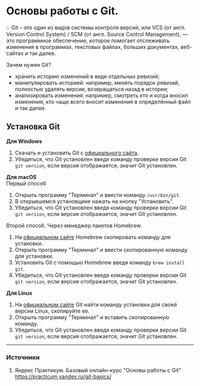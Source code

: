 # Основы работы с Git.  

:bulb: Git – это один из видов системы контроля версий, или VCS (от англ. Version Control System) / SCM (от англ. Source Control Management), — это программное обеспечение, которое помогает отслеживать изменения в программах, текстовых файлах, больших документах, веб-сайтах и так далее.

Зачем нужен Git?
- хранить историю изменений в виде отдельных ревизий;
- манипулировать историей: например, менять порядок ревизий, полностью удалять версии, возвращаться назад в истории;
- анализировать изменения: например, смотреть кто и когда вносил изменения, кто чаще всего вносит изменения в определённый файл и так далее.

## Установка Git
**Для Windows**  
1. Скачать и установить Git с [официального сайта](https://git-scm.com/download/win).
2. Убедиться, что Git установлен введя команду проверки версии Git `git version`, если версия отображается, значит Git установлен.     

**Для macOS**  
Первый способ  
1. Открыть программу "Терминал" и ввести команду `/usr/bin/git`.
2. В открывшемся установщике нажать на кнопку "Установить".
3. Убедиться, что Git установлен введя команду проверки версии Git `git version`, если версия отображается, значит Git установлен.   

Второй способ. Через менеджер пакетов Homebrew.
1. На [официальном сайте](https://brew.sh) Homebrew скопировать команду для установки.
2. Открыть программу "Терминал" и ввести скопированную команду для установки.
3. Установить Git с помощью Homebrew введя команду `brew install git`.
4. Убедиться, что Git установлен введя команду проверки версии Git `git version`, если версия отображается, значит Git установлен. 

**Для Linux**
1. На [официальном сайте](https://git-scm.com/download/linux) Git найти команду установки для своей версии Linux, скопируйте ее.
2. Открыть программу "Терминал" и вставить скопированную команду.
3. Убедиться, что Git установлен введя команду проверки версии Git `git version`, если версия отображается, значит Git установлен. 

___
### Источники
1. Яндекс Практикум. Базовый онлайн-курс "Основы работы с Git" <https://practicum.yandex.ru/git-basics/>